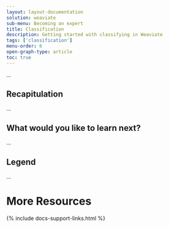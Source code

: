 ```yaml
---
layout: layout-documentation
solution: weaviate
sub-menu: Becoming an expert
title: Classification
description: Getting started with classifying in Weaviate
tags: ['classification']
menu-order: 6
open-graph-type: article
toc: true
---
```


...

## Recapitulation

...

## What would you like to learn next?

...

## Legend

...

# More Resources

{% include docs-support-links.html %}
